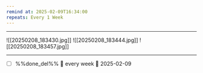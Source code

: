 ```yaml
---
remind at: 2025-02-09T16:34:00
repeats: Every 1 Week
---
```

---
![[20250208_183430.jpg]]
![[20250208_183444.jpg]]
![[20250208_183457.jpg]]

---
- [ ] %%done_del%% 🔁 every week 📅 2025-02-09